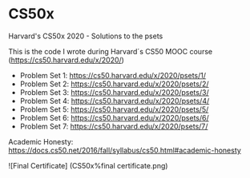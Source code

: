 # CS50x
Harvard's CS50x 2020 - Solutions to the psets

This is the code I wrote during Harvard´s CS50 MOOC course (https://cs50.harvard.edu/x/2020/)


- Problem Set 1: https://cs50.harvard.edu/x/2020/psets/1/
- Problem Set 2: https://cs50.harvard.edu/x/2020/psets/2/
- Problem Set 3: https://cs50.harvard.edu/x/2020/psets/3/
- Problem Set 4: https://cs50.harvard.edu/x/2020/psets/4/
- Problem Set 5: https://cs50.harvard.edu/x/2020/psets/5/
- Problem Set 6: https://cs50.harvard.edu/x/2020/psets/6/
- Problem Set 7: https://cs50.harvard.edu/x/2020/psets/7/

Academic Honesty: https://docs.cs50.net/2016/fall/syllabus/cs50.html#academic-honesty

![Final Certificate] (CS50x%final certificate.png)
